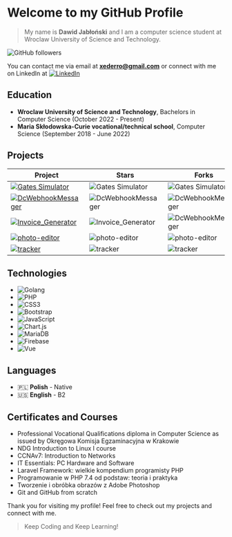 # Welcome to my GitHub Profile

>My name is **Dawid Jabłoński** and I am a computer science student at Wroclaw University of Science and Technology.

![GitHub followers](https://img.shields.io/github/followers/xederro?color=blueviolet&style=flat-square)

You can contact me via email at **[xederro@gmail.com](mailto:xederro@gmail.com)** 
or connect with me on LinkedIn at [![LinkedIn](https://img.shields.io/badge/-LinkedIn-blue?style=flat-square&logo=linkedin&logoColor=white&link=https://linkedin.com/in/dawidjablonski)](https://linkedin.com/in/dawidjablonski)

## Education

-   **Wroclaw University of Science and Technology**, Bachelors in Computer Science (October 2022 - Present)
-   **Maria Skłodowska-Curie vocational/technical school**, Computer Science (September 2018 - June 2022)

## Projects

| Project                                                                                                                                                                                                                            | Stars | Forks | Issues | Pull Requests |
| ---------------------------------------------------------------------------------------------------------------------------------------------------------------------------------------------------------------------------------- | ----- | ----- | ------ | ------------- |
| [![Gates Simulator](https://img.shields.io/badge/-Gates_Simulator-blueviolet?style=flat-square&logo=github&logoColor=white&link=https://github.com/cholewakrzysztof/lab-project)]([https://github.com/cholewakrzysztof/lab-project](https://github.com/cholewakrzysztof/lab-project))|![Gates Simulator](https://img.shields.io/github/stars/cholewakrzysztof/lab-project?color=blueviolet&style=flat-square)|![Gates Simulator](https://img.shields.io/github/forks/cholewakrzysztof/lab-project?color=blueviolet&style=flat-square)|![Gates Simulator](https://img.shields.io/github/issues/cholewakrzysztof/lab-project?color=blueviolet&style=flat-square)|![Gates Simulator](https://img.shields.io/github/issues-pr/cholewakrzysztof/lab-project?color=blueviolet&style=flat-square)|
| [![DcWebhookMessager](https://img.shields.io/badge/-Dc_Webhook_Messager-blueviolet?style=flat-square&logo=github&logoColor=white&link=https://github.com/xederro/DcWebhookMessager)](https://github.com/xederro/DcWebhookMessager) |![DcWebhookMessager](https://img.shields.io/github/stars/xederro/DcWebhookMessager?color=blueviolet&style=flat-square)|![DcWebhookMessager](https://img.shields.io/github/forks/xederro/DcWebhookMessager?color=blueviolet&style=flat-square)|![DcWebhookMessager](https://img.shields.io/github/issues/xederro/DcWebhookMessager?color=blueviolet&style=flat-square)|![DcWebhookMessager](https://img.shields.io/github/issues-pr/xederro/DcWebhookMessager?color=blueviolet&style=flat-square)|
| [![Invoice_Generator](https://img.shields.io/badge/-Invoice_Generator-blueviolet?style=flat-square&logo=github&logoColor=white&link=https://github.com/xederro/Invoice_Generator)](https://github.com/xederro/Invoice_Generator)   |![Invoice_Generator](https://img.shields.io/github/stars/xederro/DcWebhookMessager?color=blueviolet&style=flat-square)|![DcWebhookMessager](https://img.shields.io/github/forks/xederro/DcWebhookMessager?color=blueviolet&style=flat-square)|![Invoice_Generator](https://img.shields.io/github/issues/xederro/Invoice_Generator?color=blueviolet&style=flat-square)|![Invoice_Generator](https://img.shields.io/github/issues-pr/xederro/Invoice_Generator?color=blueviolet&style=flat-square)|
| [![photo-editor](https://img.shields.io/badge/-Photo_Editor-blueviolet?style=flat-square&logo=github&logoColor=white&link=https://github.com/xederro/photo-editor)](https://github.com/xederro/photo-editor)|![photo-editor](https://img.shields.io/github/stars/xederro/photo-editor?color=blueviolet&style=flat-square)|![photo-editor](https://img.shields.io/github/forks/xederro/photo-editor?color=blueviolet&style=flat-square)|![photo-editor](https://img.shields.io/github/issues/xederro/photo-editor?color=blueviolet&style=flat-square)|![photo-editor](https://img.shields.io/github/issues-pr/xederro/photo-editor?color=blueviolet&style=flat-square)|
| [![tracker](https://img.shields.io/badge/-tracker-blueviolet?style=flat-square&logo=github&logoColor=white&link=https://github.com/xederro/tracker)](https://github.com/xederro/tracker)|![tracker](https://img.shields.io/github/stars/xederro/tracker?color=blueviolet&style=flat-square)|![tracker](https://img.shields.io/github/forks/xederro/tracker?color=blueviolet&style=flat-square)|![tracker](https://img.shields.io/github/issues/xederro/tracker?color=blueviolet&style=flat-square)|![tracker](https://img.shields.io/github/issues-pr/xederro/tracker?color=blueviolet&style=flat-square)|

## Technologies

-  ![Golang](https://img.shields.io/badge/-Golang-blueviolet?style=flat-square&logo=go&logoColor=white) 
-  ![PHP](https://img.shields.io/badge/-PHP-blueviolet?style=flat-square&logo=php&logoColor=white)
-  ![CSS3](https://img.shields.io/badge/-CSS3-blueviolet?style=flat-square&logo=css3&logoColor=white)
-  ![Bootstrap](https://img.shields.io/badge/-Bootstrap-blueviolet?style=flat-square&logo=bootstrap&logoColor=white)
-  ![JavaScript](https://img.shields.io/badge/-JavaScript-blueviolet?style=flat-square&logo=php&logoColor=white)
-  ![Chart.js](https://img.shields.io/badge/-Chart.js-blueviolet?style=flat-square&logo=chart.js&logoColor=white)
-  ![MariaDB](https://img.shields.io/badge/-MariaDB-blueviolet?style=flat-square&logo=mariadb&logoColor=white)
-  ![Firebase](https://img.shields.io/badge/-Firebase-blueviolet?style=flat-square&logo=firebase&logoColor=white)
-  ![Vue](https://img.shields.io/badge/-Vue-blueviolet?style=flat-square&logo=vue.js&logoColor=white)


## Languages

-   🇵🇱 **Polish** - Native
-   🇺🇸 **English** - B2


## Certificates and Courses
-  Professional Vocational Qualifications diploma in Computer Science as issued by Okręgowa Komisja Egzaminacyjna w Krakowie
-   NDG Introduction to Linux I course
-   CCNAv7: Introduction to Networks
-   IT Essentials: PC Hardware and Software
-   Laravel Framework: wielkie kompendium programisty PHP
-   Programowanie w PHP 7.4 od podstaw: teoria i praktyka
-   Tworzenie i obróbka obrazów z Adobe Photoshop
-   Git and GitHub from scratch

Thank you for visiting my profile! Feel free to check out my projects and connect with me.

> Keep Coding and Keep Learning!
